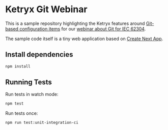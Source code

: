# Ketryx Git Webinar

This is a sample repository highlighting the Ketryx features around [Git-based configuration items](https://docs.ketryx.com/manuals/man-09-git-based-configuration-items) for our [webinar about Git for IEC 62304](https://www.linkedin.com/posts/ketryx_register-today-activity-7181351604917280768-RTpJ/).

The sample code itself is a tiny web application based on [Create Next App](https://github.com/vercel/next.js/tree/canary/packages/create-next-app#readme).

## Install dependencies

```bash
npm install
```

## Running Tests

Run tests in watch mode:

```bash
npm test
```

Run tests once:

```bash
npm run test:unit-integration-ci
```
